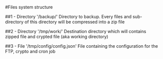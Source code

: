 #Files system structure

##1 - Directory '/backup/'
Directory to backup. Every files and sub-directory of this directory will be compressed into a zip file

##2 - Directory '/tmp/work/'
Destination directory which will contains zipped file and crypted file (aka working directory)

##3 - File '/tmp/config/config.json'
File containing the configuration for the FTP, crypto and cron job